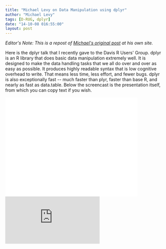 ```yaml
---
title: "Michael Levy on Data Manipulation using dplyr"
author: "Michael Levy"
tags: [D-RUG, dplyr]
date: "14-10-08 016:55:00"
layout: post
--- 
```


*Editor's Note: This is a repost of [Michael's original post](http://www.michaellevy.name/blog/dplyr-data-manipulation-in-r-made-easy) at his own site.*

Here is the dplyr talk that I recently gave to the Davis R Users' Group. dplyr is an R library that does basic data manipulation extremely well. It is designed to make the data handling tasks that we all do over and over as easy as possible. It produces highly readable syntax that is low cognitive overhead to write. That means less time, less effort, and fewer bugs. dplyr is also exceptionally fast -- much faster than plyr, faster than base R, and nearly as fast as data.table. Below the screencast is the presentation itself, from which you can copy text if you wish.

<iframe width="420" height="315" src="//www.youtube.com/embed/KCKBmWsRQko" frameborder="0" allowfullscreen></iframe>


<div class="rpres" style="padding-bottom: 110%;"><iframe src="http://www.michaellevy.name/files/theme/dplyr_levy.html#/"
frameborder="0" marginwidth="0" marginheight="0"></iframe></div>

